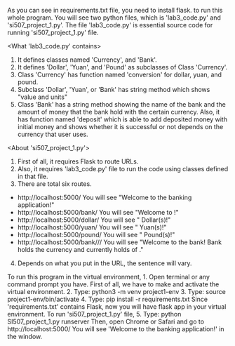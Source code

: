 As you can see in requirements.txt file, you need to install flask. to run this whole program.
You will see two python files, which is 'lab3_code.py' and 'si507_project_1.py'. The file 'lab3_code.py' is essential source code for running 'si507_project_1.py' file.


<What 'lab3_code.py' contains>
1. It defines classes named 'Currency', and 'Bank'.
2. It defines 'Dollar', 'Yuan', and 'Pound' as subclasses of Class 'Currency'.
3. Class 'Currency' has function named 'conversion' for dollar, yuan, and pound.
4. Subclass 'Dollar', 'Yuan', or 'Bank' has string method which shows "value and units"
5. Class 'Bank' has a string method showing the name of the bank and the amount of money that the bank hold with the certain currency. Also, it has function named 'deposit' which is able to add deposited money with initial money and shows whether it is successful or not depends on the currency that user uses.


<About 'si507_project_1.py'>
1. First of all, it requires Flask to route URLs.
2. Also, it requires 'lab3_code.py' file to run the code using classes defined in that file.
3. There are total six routes.
  - http://localhost:5000/
    You will see "Welcome to the banking application!"
  - http://localhost:5000/bank/<name>
    You will see "Welcome to <name>!"
  - http://localhost:5000/dollar/<amt>
    You will see "<amt> Dollar(s)!"
  - http://localhost:5000/yuan/<amt>
    You will see "<amt> Yuan(s)!"
  - http://localhost:5000/pound/<amt>
    You will see "<amt> Pound(s)!"
  - http://localhost:5000/bank/<name>/<currency>/<value>
    You will see "Welcome to the <name> bank! <name> Bank holds the <currency> currency and currently holds <value> of <currency>."
4. Depends on what you put in the URL, the sentence will vary.


<HOW TO RUN>
To run this program in the virtual environment,
1. Open terminal or any command prompt you have.
First of all, we have to make and activate the virtual environment.
2. Type: python3 -m venv project1-env
3. Type: source project1-env/bin/activate
4. Type: pip install -r requirements.txt
Since 'requirements.txt' contains Flask, now you will have flask app in your virtual environment.
To run 'si507_project_1.py' file,
5. Type: python SI507_project_1.py runserver
Then, open Chrome or Safari and go to http://localhost:5000/
You will see 'Welcome to the banking application!' in the window.
